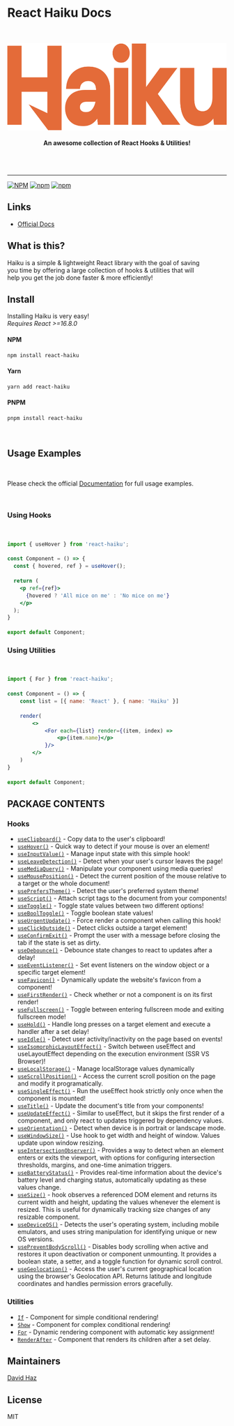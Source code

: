 # React Haiku Docs

<div align="center">
	<br>
	<br>
	<img src="./media/haiku-logo-orange.svg" alt="react-haiku" height="200">
	<br>
	<br>
	<b>An awesome collection of React Hooks & Utilities!</b>
	<br>
	<br>
	<br>
	<br>
	<hr>
</div>

[![NPM](https://img.shields.io/npm/l/react-haiku)](https://github.com/DavidHDev/react-haiku/blob/main/LICENSE.md)
[![npm](https://img.shields.io/npm/v/react-haiku)](https://www.npmjs.com/package/react-haiku)
[![npm](https://img.shields.io/npm/dm/react-haiku)](https://www.npmjs.com/package/react-haiku)

## Links

- [Official Docs](https://reacthaiku.dev/)

## What is this?

Haiku is a simple & lightweight React library with the goal of saving<br>
you time by offering a large collection of hooks & utilities that will<br>
help you get the job done faster & more efficiently!

## Install

Installing Haiku is very easy! <br>
*Requires React >=16.8.0*
<br>

#### NPM
```sh
npm install react-haiku
```

#### Yarn
```sh
yarn add react-haiku
```
#### PNPM
```sh
pnpm install react-haiku
```
<br>

## Usage Examples
<br>

Please check the official [Documentation](https://reacthaiku.dev/) for full usage examples.

<br>

### Using Hooks
<br>

```jsx
import { useHover } from 'react-haiku';

const Component = () => {
  const { hovered, ref } = useHover();

  return (
    <p ref={ref}>
      {hovered ? 'All mice on me' : 'No mice on me'}
    </p>
  );
}

export default Component;
```

### Using Utilities
<br>

```jsx
import { For } from 'react-haiku';

const Component = () => {
    const list = [{ name: 'React' }, { name: 'Haiku' }]

    render(
        <>
        	<For each={list} render={(item, index) =>
		        <p>{item.name}</p>
	        }/>
        </>
    )
}

export default Component;
```

## PACKAGE CONTENTS

### Hooks

- [`useClipboard()`](https://reacthaiku.dev/docs/hooks/useClipboard) - Copy data to the user's clipboard!
- [`useHover()`](https://reacthaiku.dev/docs/hooks/useHover) - Quick way to detect if your mouse is over an element!
- [`useInputValue()`](https://reacthaiku.dev/docs/hooks/useInputValue) - Manage input state with this simple hook!
- [`useLeaveDetection()`](https://reacthaiku.dev/docs/hooks/useLeaveDetection) - Detect when your user's cursor leaves the page!
- [`useMediaQuery()`](https://reacthaiku.dev/docs/hooks/useMediaQuery) - Manipulate your component using media queries!
- [`useMousePosition()`](https://reacthaiku.dev/docs/hooks/useMousePosition) - Detect the current position of the mouse relative to a target or the whole document!
- [`usePrefersTheme()`](https://reacthaiku.dev/docs/hooks/usePrefersTheme) - Detect the user's preferred system theme!
- [`useScript()`](https://reacthaiku.dev/docs/hooks/useScript) - Attach script tags to the document from your components!
- [`useToggle()`](https://reacthaiku.dev/docs/hooks/useToggle) - Toggle state values between two different options!
- [`useBoolToggle()`](https://reacthaiku.dev/docs/hooks/useToggle) - Toggle boolean state values!
- [`useUrgentUpdate()`](https://reacthaiku.dev/docs/hooks/useUrgentUpdate) - Force render a component when calling this hook!
- [`useClickOutside()`](https://reacthaiku.dev/docs/hooks/useClickOutside) - Detect clicks outside a target element!
- [`useConfirmExit()`](https://reacthaiku.dev/docs/hooks/useConfirmExit) - Prompt the user with a message before closing the tab if the state is set as dirty.
- [`useDebounce()`](https://reacthaiku.dev/docs/hooks/useDebounce) - Debounce state changes to react to updates after a delay!
- [`useEventListener()`](https://reacthaiku.dev/docs/hooks/useEventListener) - Set event listeners on the window object or a specific target element!
- [`useFavicon()`](https://reacthaiku.dev/docs/hooks/useFavicon) - Dynamically update the website's favicon from a component!
- [`useFirstRender()`](https://reacthaiku.dev/docs/hooks/useFirstRender) - Check whether or not a component is on its first render!
- [`useFullscreen()`](https://reacthaiku.dev/docs/hooks/useFullscreen) - Toggle between entering fullscreen mode and exiting fullscreen mode!
- [`useHold()`](https://reacthaiku.dev/docs/hooks/useHold) - Handle long presses on a target element and execute a handler after a set delay!
- [`useIdle()`](https://reacthaiku.dev/docs/hooks/useIdle) - Detect user activity/inactivity on the page based on events!
- [`useIsomorphicLayoutEffect()`](https://reacthaiku.dev/docs/hooks/useIsomorphicLayoutEffect) - Switch between useEffect and useLayoutEffect depending on the execution environment (SSR VS Browser)!
- [`useLocalStorage()`](https://reacthaiku.dev/docs/hooks/useLocalStorage) - Manage localStorage values dynamically
- [`useScrollPosition()`](https://reacthaiku.dev/docs/hooks/useScrollPosition) - Access the current scroll position on the page and modify it programatically.
- [`useSingleEffect()`](https://reacthaiku.dev/docs/hooks/useSingleEffect) - Run the useEffect hook strictly only once when the component is mounted!
- [`useTitle()`](https://reacthaiku.dev/docs/hooks/useTitle) - Update the document's title from your components!
- [`useUpdateEffect()`](https://reacthaiku.dev/docs/hooks/useUpdateEffect) - Similar to useEffect, but it skips the first render of a component, and only react to updates triggered by dependency values.
- [`useOrientation()`](https://reacthaiku.dev/docs/hooks/useOrientation) - Detect when device is in portrait or landscape mode.
- [`useWindowSize()`](https://reacthaiku.dev/docs/hooks/useWindowSize) - Use hook to get width and height of window. Values update upon window resizing.
- [`useIntersectionObserver()`](https://reacthaiku.dev/docs/hooks/useIntersectionObserver) - Provides a way to detect when an element enters or exits the viewport, with options for configuring intersection thresholds, margins, and one-time animation triggers.
- [`useBatteryStatus()`](https://reacthaiku.dev/docs/hooks/useBatteryStatus) - Provides real-time information about the device's battery level and charging status, automatically updating as these values change.
- [`useSize()`](https://reacthaiku.dev/docs/hooks/useSize) - hook observes a referenced DOM element and returns its current width and height, updating the values whenever the element is resized. This is useful for dynamically tracking size changes of any resizable component.
- [`useDeviceOS()`](https://reacthaiku.dev/docs/hooks/useDeviceOS) - Detects the user's operating system, including mobile emulators, and uses string manipulation for identifying unique or new OS versions.
- [`usePreventBodyScroll()`](https://reacthaiku.dev/docs/hooks/usePreventBodyScroll) - Disables body scrolling when active and restores it upon deactivation or component unmounting. It provides a boolean state, a setter, and a toggle function for dynamic scroll control.
- [`useGeolocation()`](https://reacthaiku.dev/docs/hooks/useGeolocation) - Access the user's current geographical location using the browser's Geolocation API. Returns latitude and longitude coordinates and handles permission errors gracefully.

### Utilities

- [`If`](https://reacthaiku.dev/docs/utilities/if) - Component for simple conditional rendering!
- [`Show`](https://reacthaiku.dev/docs/utilities/show) - Component for complex conditional rendering!
- [`For`](https://reacthaiku.dev/docs/utilities/for) - Dynamic rendering component with automatic key assignment!
- [`RenderAfter`](https://reacthaiku.dev/docs/utilities/renderAfter) - Component that renders its children after a set delay.

## Maintainers

[David Haz](https://github.com/DavidHDev)

## License

MIT
